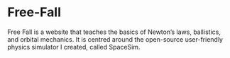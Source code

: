 # Free-Fall
Free Fall is a website that teaches the basics of Newton’s laws, ballistics, and orbital mechanics. It is centred around the open-source user-friendly physics simulator I created, called SpaceSim. 
